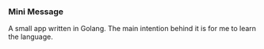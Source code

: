 ### Mini Message
A small app written in Golang. The main intention behind it is for me to learn the language.

